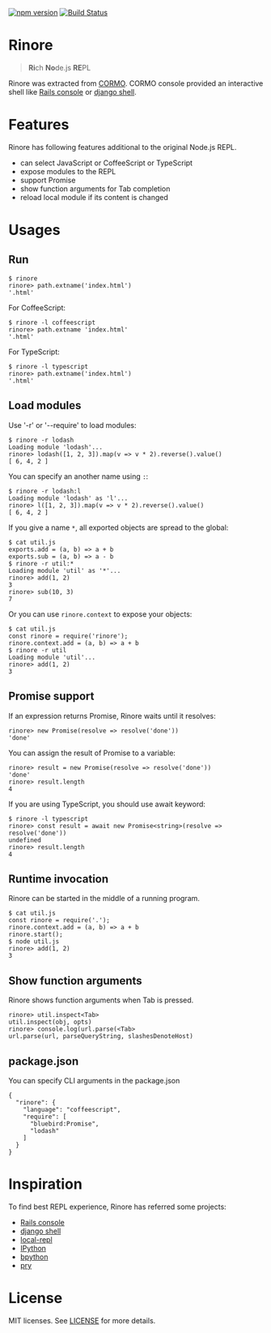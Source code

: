 [![npm version](https://badge.fury.io/js/rinore.svg)](https://badge.fury.io/js/rinore)
[![Build Status](https://travis-ci.org/croquiscom/rinore.svg?branch=master)](https://travis-ci.org/croquiscom/rinore)

# Rinore
> **Ri**ch **No**de.js **RE**PL

Rinore was extracted from [CORMO](https://github.com/croquiscom/cormo).
CORMO console provided an interactive shell like
[Rails console](http://guides.rubyonrails.org/command_line.html#rails-console)
or [django shell](https://docs.djangoproject.com/en/1.11/ref/django-admin/#shell).

# Features
Rinore has following features additional to the original Node.js REPL.

* can select JavaScript or CoffeeScript or TypeScript
* expose modules to the REPL
* support Promise
* show function arguments for Tab completion
* reload local module if its content is changed

# Usages

## Run

```
$ rinore
rinore> path.extname('index.html')
'.html'
```

For CoffeeScript:

```
$ rinore -l coffeescript
rinore> path.extname 'index.html'
'.html'
```

For TypeScript:

```
$ rinore -l typescript
rinore> path.extname('index.html')
'.html'
```

## Load modules

Use '-r' or '--require' to load modules:

```
$ rinore -r lodash
Loading module 'lodash'...
rinore> lodash([1, 2, 3]).map(v => v * 2).reverse().value()
[ 6, 4, 2 ]
```

You can specify an another name using `:`:

```
$ rinore -r lodash:l
Loading module 'lodash' as 'l'...
rinore> l([1, 2, 3]).map(v => v * 2).reverse().value()
[ 6, 4, 2 ]
```

If you give a name `*`, all exported objects are spread to the global:

```
$ cat util.js
exports.add = (a, b) => a + b
exports.sub = (a, b) => a - b
$ rinore -r util:*
Loading module 'util' as '*'...
rinore> add(1, 2)
3
rinore> sub(10, 3)
7
```

Or you can use `rinore.context` to expose your objects:

```
$ cat util.js
const rinore = require('rinore');
rinore.context.add = (a, b) => a + b
$ rinore -r util
Loading module 'util'...
rinore> add(1, 2)
3
```

## Promise support

If an expression returns Promise, Rinore waits until it resolves:

```
rinore> new Promise(resolve => resolve('done'))
'done'
```

You can assign the result of Promise to a variable:

```
rinore> result = new Promise(resolve => resolve('done'))
'done'
rinore> result.length
4
```

If you are using TypeScript, you should use await keyword:

```
$ rinore -l typescript
rinore> const result = await new Promise<string>(resolve => resolve('done'))
undefined
rinore> result.length
4
```

## Runtime invocation

Rinore can be started in the middle of a running program.

```
$ cat util.js
const rinore = require('.');
rinore.context.add = (a, b) => a + b
rinore.start();
$ node util.js
rinore> add(1, 2)
3
```

## Show function arguments

Rinore shows function arguments when Tab is pressed.

```
rinore> util.inspect<Tab>
util.inspect(obj, opts)
rinore> console.log(url.parse(<Tab>
url.parse(url, parseQueryString, slashesDenoteHost)
```

## package.json

You can specify CLI arguments in the package.json

```
{
  "rinore": {
    "language": "coffeescript",
    "require": [
      "bluebird:Promise",
      "lodash"
    ]
  }
}
```

# Inspiration

To find best REPL experience, Rinore has referred some projects:

* [Rails console](http://guides.rubyonrails.org/command_line.html#rails-console)
* [django shell](https://docs.djangoproject.com/en/1.11/ref/django-admin/#shell)
* [local-repl](https://github.com/sloria/local-repl)
* [IPython](https://ipython.org/)
* [bpython](https://bpython-interpreter.org/)
* [pry](https://github.com/pry/pry)

# License

MIT licenses. See [LICENSE](https://github.com/croquiscom/rinore/blob/master/LICENSE) for more details.
